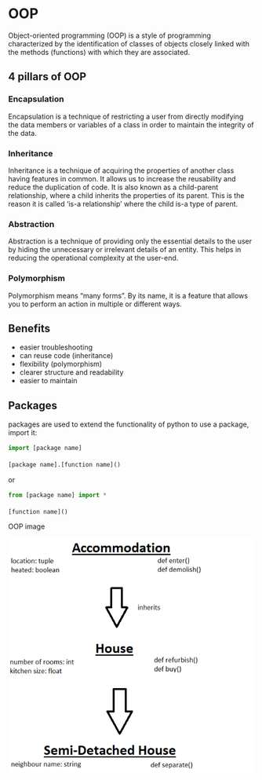 # OOP

Object-oriented programming (OOP) is a style of programming characterized by 
the identification of classes of objects closely linked with the methods 
(functions) with which they are associated.

## 4 pillars of OOP

### Encapsulation

Encapsulation is a technique of restricting a user from directly modifying 
the data members or variables of a class in order to maintain the integrity 
of the data.

### Inheritance

Inheritance is a technique of acquiring the properties of another class 
having features in common. It allows us to increase the reusability and 
reduce the duplication of code. It is also known as a child-parent 
relationship, where a child inherits the properties of its parent. 
This is the reason it is called ‘is-a relationship’ where the child is-a 
type of parent.

### Abstraction

Abstraction is a technique of providing only the essential details to the 
user by hiding the unnecessary or irrelevant details of an entity. 
This helps in reducing the operational complexity at the user-end.

### Polymorphism

Polymorphism means “many forms”. By its name, it is a feature that 
allows you to perform an action in multiple or different ways.

## Benefits

- easier troubleshooting
- can reuse code (inheritance)
- flexibility (polymorphism)
- clearer structure and readability
- easier to maintain

## Packages

packages are used to extend the functionality of python
to use a package, import it:
```python
import [package name]

[package name].[function name]()
```
or
```python
from [package name] import *

[function name]()
```

OOP image

![alt text](https://github.com/Benedek4000/eng130_python_oop/blob/main/images/oop_example.png)